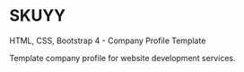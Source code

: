 # SKUYY
HTML, CSS, Bootstrap 4 - Company Profile Template

Template company profile for website development services.

